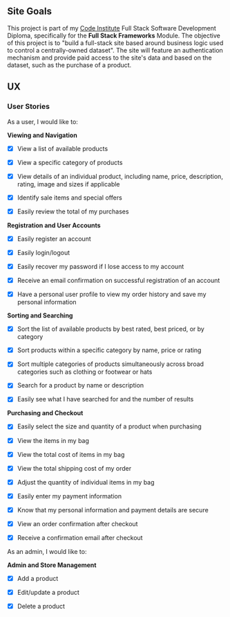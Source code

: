 ## **Site Goals**

This project is part of my [Code Institute](https://codeinstitute.net/) Full Stack Software Development Diploma, specifically for the **Full Stack Frameworks** Module. The objective of this project is to "build a full-stack site based around business logic used to control a centrally-owned dataset". The site will feature an authentication mechanism and provide paid access to the site's data and based on the dataset, such as the purchase of a product.

## **UX**

### User Stories

As a user, I would like to:

**Viewing and Navigation**

- [x] View a list of available products

- [x] View a specific category of products

- [x] View details of an individual product, including name, price, description, rating, image and sizes if applicable

- [x] Identify sale items and special offers

- [x] Easily review the total of my purchases

**Registration and User Accounts**

- [x] Easily register an account

- [x] Easily login/logout

- [x] Easily recover my password if I lose access to my account

- [x] Receive an email confirmation on successful registration of an account

- [x] Have a personal user profile to view my order history and save my personal information

**Sorting and Searching**

- [x] Sort the list of available products by best rated, best priced, or by category

- [x] Sort products within a specific category by name, price or rating

- [x] Sort multiple categories of products simultaneously across broad categories such as clothing or footwear or hats

- [x] Search for a product by name or description

- [x] Easily see what I have searched for and the number of results

**Purchasing and Checkout**

- [x] Easily select the size and quantity of a product when purchasing

- [x] View the items in my bag

- [x] View the total cost of items in my bag

- [x] View the total shipping cost of my order

- [x] Adjust the quantity of individual items in my bag

- [x] Easily enter my payment information

- [x] Know that my personal information and payment details are secure

- [x] View an order confirmation after checkout

- [x] Receive a confirmation email after checkout

As an admin, I would like to:

**Admin and Store Management**

- [x] Add a product

- [x] Edit/update a product

- [x] Delete a product
